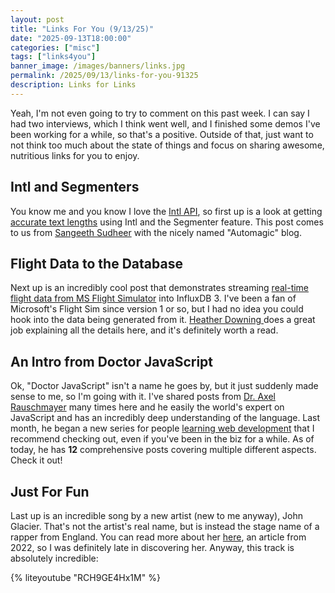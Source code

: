 ```yaml
---
layout: post
title: "Links For You (9/13/25)"
date: "2025-09-13T18:00:00"
categories: ["misc"]
tags: ["links4you"]
banner_image: /images/banners/links.jpg
permalink: /2025/09/13/links-for-you-91325
description: Links for Links
---
```


Yeah, I'm not even going to try to comment on this past week. I can say I had two interviews, which I think went well, and I finished some demos I've been working for a while, so that's a positive. Outside of that, just want to not think too much about the state of things and focus on sharing awesome, nutritious links for you to enjoy.

## Intl and Segmenters

You know me and you know I love the [Intl API](https://developer.mozilla.org/en-US/docs/Web/JavaScript/Reference/Global_Objects/Intl), so first up is a look at getting [accurate text lengths](https://blog.sangeeth.dev/posts/accurate-text-lengths-with-intl-segmenter-api/) using Intl and the Segmenter feature. This post comes to us from [Sangeeth Sudheer](https://blog.sangeeth.dev/) with the nicely named "Automagic" blog.

## Flight Data to the Database

Next up is an incredibly cool post that demonstrates streaming [real-time flight data from MS Flight Simulator](https://www.influxdata.com/blog/flight-telemetry-monitoring-influxdb-3-enterprise/) into InfluxDB 3. I've been a fan of Microsoft's Flight Sim since version 1 or so, but I had no idea you could hook into the data being generated from it. [Heather Downing ](https://www.quorralyne.com/) does a great job explaining all the details here, and it's definitely worth a read. 

## An Intro from Doctor JavaScript

Ok, "Doctor JavaScript" isn't a name he goes by, but it just suddenly made sense to me, so I'm going with it. I've shared posts from [Dr. Axel Rauschmayer](https://dr-axel.de/) many times here and he easily the world's expert on JavaScript and has an incredibly deep understanding of the language. Last month, he began a new series for people [learning web development](https://2ality.com/2025/08/learning-web-dev-toc.html) that I recommend checking out, even if you've been in the biz for a while. As of today, he has <strong>12</strong> comprehensive posts covering multiple different aspects. Check it out!

## Just For Fun

Last up is an incredible song by a new artist (new to me anyway), John Glacier. That's not the artist's real name, but is instead the stage name of a rapper from England. You can read more about her [here](https://www.dazeddigital.com/music/article/55809/1/john-glacier-a-renegade-rapper-on-the-rise-interview), an article from 2022, so I was definitely late in discovering her. Anyway, this track is absolutely incredible:

{% liteyoutube "RCH9GE4Hx1M" %}